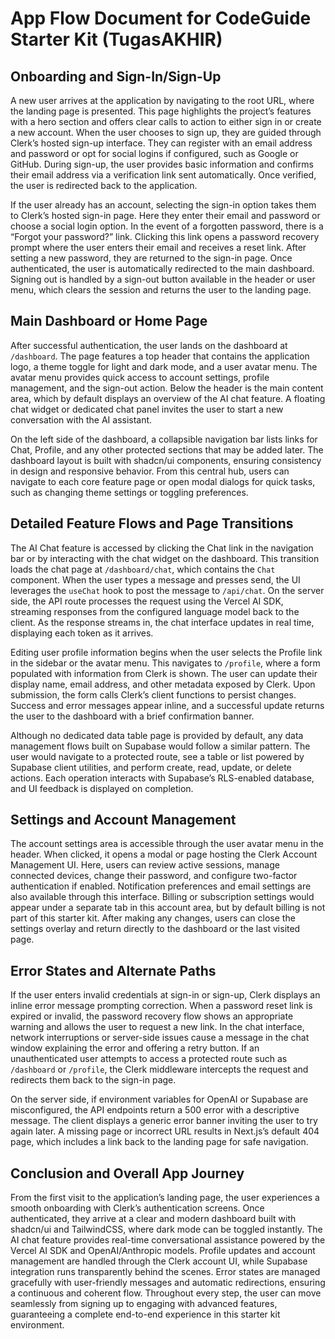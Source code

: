 # App Flow Document for CodeGuide Starter Kit (TugasAKHIR)

## Onboarding and Sign-In/Sign-Up
A new user arrives at the application by navigating to the root URL, where the landing page is presented. This page highlights the project’s features with a hero section and offers clear calls to action to either sign in or create a new account. When the user chooses to sign up, they are guided through Clerk’s hosted sign-up interface. They can register with an email address and password or opt for social logins if configured, such as Google or GitHub. During sign-up, the user provides basic information and confirms their email address via a verification link sent automatically. Once verified, the user is redirected back to the application.

If the user already has an account, selecting the sign-in option takes them to Clerk’s hosted sign-in page. Here they enter their email and password or choose a social login option. In the event of a forgotten password, there is a “Forgot your password?” link. Clicking this link opens a password recovery prompt where the user enters their email and receives a reset link. After setting a new password, they are returned to the sign-in page. Once authenticated, the user is automatically redirected to the main dashboard. Signing out is handled by a sign-out button available in the header or user menu, which clears the session and returns the user to the landing page.

## Main Dashboard or Home Page
After successful authentication, the user lands on the dashboard at `/dashboard`. The page features a top header that contains the application logo, a theme toggle for light and dark mode, and a user avatar menu. The avatar menu provides quick access to account settings, profile management, and the sign-out action. Below the header is the main content area, which by default displays an overview of the AI chat feature. A floating chat widget or dedicated chat panel invites the user to start a new conversation with the AI assistant.

On the left side of the dashboard, a collapsible navigation bar lists links for Chat, Profile, and any other protected sections that may be added later. The dashboard layout is built with shadcn/ui components, ensuring consistency in design and responsive behavior. From this central hub, users can navigate to each core feature page or open modal dialogs for quick tasks, such as changing theme settings or toggling preferences.

## Detailed Feature Flows and Page Transitions
The AI Chat feature is accessed by clicking the Chat link in the navigation bar or by interacting with the chat widget on the dashboard. This transition loads the chat page at `/dashboard/chat`, which contains the `Chat` component. When the user types a message and presses send, the UI leverages the `useChat` hook to post the message to `/api/chat`. On the server side, the API route processes the request using the Vercel AI SDK, streaming responses from the configured language model back to the client. As the response streams in, the chat interface updates in real time, displaying each token as it arrives.

Editing user profile information begins when the user selects the Profile link in the sidebar or the avatar menu. This navigates to `/profile`, where a form populated with information from Clerk is shown. The user can update their display name, email address, and other metadata exposed by Clerk. Upon submission, the form calls Clerk’s client functions to persist changes. Success and error messages appear inline, and a successful update returns the user to the dashboard with a brief confirmation banner.

Although no dedicated data table page is provided by default, any data management flows built on Supabase would follow a similar pattern. The user would navigate to a protected route, see a table or list powered by Supabase client utilities, and perform create, read, update, or delete actions. Each operation interacts with Supabase’s RLS-enabled database, and UI feedback is displayed on completion.

## Settings and Account Management
The account settings area is accessible through the user avatar menu in the header. When clicked, it opens a modal or page hosting the Clerk Account Management UI. Here, users can review active sessions, manage connected devices, change their password, and configure two-factor authentication if enabled. Notification preferences and email settings are also available through this interface. Billing or subscription settings would appear under a separate tab in this account area, but by default billing is not part of this starter kit. After making any changes, users can close the settings overlay and return directly to the dashboard or the last visited page.

## Error States and Alternate Paths
If the user enters invalid credentials at sign-in or sign-up, Clerk displays an inline error message prompting correction. When a password reset link is expired or invalid, the password recovery flow shows an appropriate warning and allows the user to request a new link. In the chat interface, network interruptions or server-side issues cause a message in the chat window explaining the error and offering a retry button. If an unauthenticated user attempts to access a protected route such as `/dashboard` or `/profile`, the Clerk middleware intercepts the request and redirects them back to the sign-in page.

On the server side, if environment variables for OpenAI or Supabase are misconfigured, the API endpoints return a 500 error with a descriptive message. The client displays a generic error banner inviting the user to try again later. A missing page or incorrect URL results in Next.js’s default 404 page, which includes a link back to the landing page for safe navigation.

## Conclusion and Overall App Journey
From the first visit to the application’s landing page, the user experiences a smooth onboarding with Clerk’s authentication screens. Once authenticated, they arrive at a clear and modern dashboard built with shadcn/ui and TailwindCSS, where dark mode can be toggled instantly. The AI chat feature provides real-time conversational assistance powered by the Vercel AI SDK and OpenAI/Anthropic models. Profile updates and account management are handled through the Clerk account UI, while Supabase integration runs transparently behind the scenes. Error states are managed gracefully with user-friendly messages and automatic redirections, ensuring a continuous and coherent flow. Throughout every step, the user can move seamlessly from signing up to engaging with advanced features, guaranteeing a complete end-to-end experience in this starter kit environment.